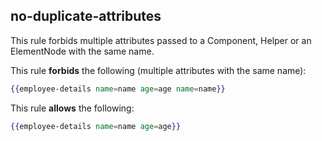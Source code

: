 ## no-duplicate-attributes

This rule forbids multiple attributes passed to a Component, Helper or an ElementNode with the same name.

This rule **forbids** the following (multiple attributes with the same name):

```hbs
{{employee-details name=name age=age name=name}}
```

This rule **allows** the following:

```hbs
{{employee-details name=name age=age}}
```
